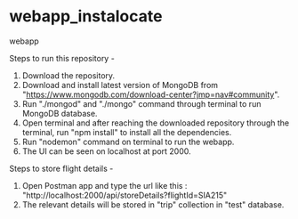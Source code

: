 # webapp_instalocate
webapp

Steps to run this repository -
1. Download the repository.
2. Download and install latest version of MongoDB from "https://www.mongodb.com/download-center?jmp=nav#community".
3. Run "./mongod" and "./mongo" command through terminal to run MongoDB database.
4. Open terminal and after reaching the downloaded repository through the terminal, run "npm install" to install all the dependencies.
5. Run "nodemon" command on terminal to run the webapp.
6. The UI can be seen on localhost at port 2000.

Steps to store flight details -
1. Open Postman app and type the url like this : "http://localhost:2000/api/storeDetails?flightId=SIA215"
2. The relevant details will be stored in "trip" collection in "test" database.
